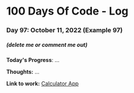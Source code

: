 # 100 Days Of Code - Log

### Day 97: October 11, 2022 (Example 97)
##### (delete me or comment me out)

**Today's Progress**: ...

**Thoughts:** ...

**Link to work:** [Calculator App](https://github.com/username/reponame)
